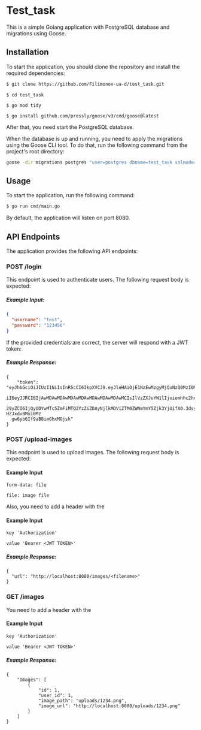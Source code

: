 # Test_task
This is a simple Golang application with PostgreSQL database and migrations using Goose.

## Installation
To start the application, you should clone the repository and install the required dependencies:

```bash 
$ git clone https://github.com/Filimonov-ua-d/test_task.git
```
```
$ cd test_task
```
```
$ go mod tidy
```
```
$ go install github.com/pressly/goose/v3/cmd/goose@latest
```

After that, you need start the PostgreSQL database.

When the database is up and running, you need to apply the migrations using the Goose CLI tool.
To do that, run the following command from the project's root directory:
```bash
goose -dir migrations postgres "user=postgres dbname=test_task sslmode=disable" up
```

## Usage

To start the application, run the following command:
```bash
$ go run cmd/main.go
```

By default, the application will listen on port 8080.

## API Endpoints

The application provides the following API endpoints:

### POST /login

This endpoint is used to authenticate users. The following request body is expected:

##### Example Input: 
```json
{
  "username": "test",
  "password": "123456"
}
```

If the provided credentials are correct, the server will respond with a JWT token:

##### Example Response: 
```
{
	"token": "eyJhbGciOiJIUzI1NiIsInR5cCI6IkpXVCJ9.eyJleHAiOjE1NzEwMzgyMjQuNzQ0MzI0MiwidXNlc
  iI6eyJJRCI6IjAwMDAwMDAwMDAwMDAwMDAwMDAwMDAwMCIsIlVzZXJuYW1lIjoiemhhc2hrZXZ5Y2giLCJQYXNzd
  29yZCI6IjQyODYwMTc5ZmFiMTQ2YzZiZDAyNjlkMDViZTM0ZWNmYmY5Zjk3YjUifX0.3dsyKJQ-HZJxdvBMui0Mz
  gw6yb6If9aB8imGhxMOjsk"
} 
```

### POST /upload-images

This endpoint is used to upload images. The following request body is expected:

#### Example Input
```
form-data: file
```
```
file: image file
```

Also, you need to add a header with the

#### Example Input
```
key 'Authorization'
``` 
```
value 'Bearer <JWT TOKEN>'
```

##### Example Response: 
```
{
  "url": "http://localhost:8080/images/<filename>"
}
```

### GET /images
You need to add a header with the

#### Example Input
```
key 'Authorization'
``` 
```
value 'Bearer <JWT TOKEN>'
```

##### Example Response: 
```
{
    "Images": [
        {
            "id": 1,
            "user_id": 1,
            "image_path": "uploads/1234.png",
            "image_url": "http://localhost:8080/uploads/1234.png"
        }
    ]
}
```
